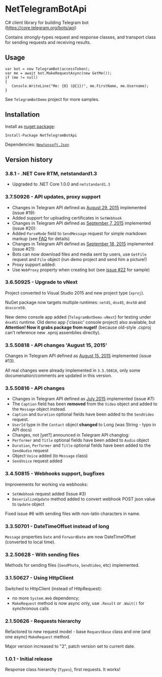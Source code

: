# NetTelegramBotApi
C# client library for building Telegram bot (https://core.telegram.org/bots/api)

Contains strongly-types request and response classes, and transport class for sending requests and receiving results.

## Usage

    var bot = new TelegramBot(accessToken);
    var me = await bot.MakeRequestAsync(new GetMe());
    if (me != null)
    {
       Console.WriteLine("Me: {0} (@{1})", me.FirstName, me.Username);
    }

See `TelegramBotDemo` project for more samples.

## Installation

Install as [nuget package](https://www.nuget.org/packages/NetTelegramBotApi):

    Install-Package NetTelegramBotApi

Dependencies: [`Newtonsoft.Json`](https://www.nuget.org/packages/Newtonsoft.Json/)

## Version history

### 3.8.1 - .NET Core RTM, netstandard1.3

* Upgraded to .NET Core 1.0.0 and `netstandard1.3`

### 3.7.50926 - API updates, proxy support

* Changes in Telegram API defined as [August 29, 2015](https://core.telegram.org/bots/api-changelog#august-29-2015) implemented (issue #19):
 * Added support for uploading certificates in `SetWebhook`
* Changes in Telegram API defined as [September 7, 2015](https://core.telegram.org/bots/api-changelog#september-7-2015) implemented (issue #20):
 * Added `ParseMode` field to `SendMessage` request for simple markdown markup (see [FAQ](https://core.telegram.org/bots/api#using-markdown) for details)
* Changes in Telegram API defined as [September 18, 2015](https://core.telegram.org/bots/api-changelog#september-18-2015) implemented (issue #21):
 * Bots can now download files and media sent by users, use `GetFile` request and `File` object (run demo project and send him a picture!)
* Proxy support added:
 * Use `WebProxy` property when creating bot (see [issue #22](https://github.com/justdmitry/NetTelegramBotApi/pull/22) for sample)

### 3.6.50925 - Upgrade to vNext

Project converted to Visual Studio 2015 and new project type (`xproj`).

NuGet package now targets multiple runtimes: `net45`, `dnx45`, `dnx50` and `dnxcore50`.

New demo console app added (`TelegramBotDemo-vNext`) for testing under `dnx451` runtime. Old demo app ('classic' console project) also available, but **Attention! Now it grabs package from nuget!** (because old-style .csproj can't reference new .xproj assemblies directly).

### 3.5.50818 - API changes 'August 15, 2015'

Changes in Telegram API defined as [August 15, 2015](https://core.telegram.org/bots/api-changelog#august-15-2015) implemented (issue #13).

All real changes were already implemented in `3.5.50816`, only some documenation/comments are updated in this version.


### 3.5.50816 - API changes

* Changes in Telegram API defined as [July 2015](https://core.telegram.org/bots/api-changelog#july-2015) implemented (issue #7):
 * The `Caption` field has been **removed** from the `Video` object and added to the `Message` object instead.
 * `Caption` and `Duration` optional fields have been added to the `SendVideo` request.
 * `UserId` type in the `Contact` object **changed** to Long (was String - typo in API docs)
* Changes, not [yet?] announced in Telegram API changlog:
 * `Performer` and `Title` optional fields have been added to `Audio` object
 * `Duration`, `Performer` and `Title` optional fields have been added to the `SendAudio` request
 * Object `Voice` added (to `Message` class)
 * `SendVoice` request added

### 3.4.50815 - Webhooks support, bugfixes

Improvements for working via webhooks:

* `SetWebhook` request added (Issue #3)
* `DeserializeUpdate` method added to convert webhook POST json value to `Update` object

Fixed issue #6 with sending files with non-latin characters in name.

### 3.3.50701 - DateTimeOffset instead of long

`Message` properties `Date` and `ForwardDate` are now DateTimeOffset (converted to local time).

### 3.2.50628 - With sending files

Methods for sending files (`SendPhoto`, `SendVideo`, etc) implemented.

### 3.1.50627 - Using HttpClient

Switched to HttpClient (instead of HttpRequest):

* no more `System.Web` dependency;
* `MakeRequest` method is now async only, use `.Result` or `.Wait()` for synchronous calls

### 2.1.50626 - Requests hierarchy

Refactored to new request model - base `RequestBase` class and one (and one async) `MakeRequest` method.

Major version increased to "2", patch version set to current date.

### 1.0.1 - Initial release

Response class hierarchy (`Types`), first requests. It works!
